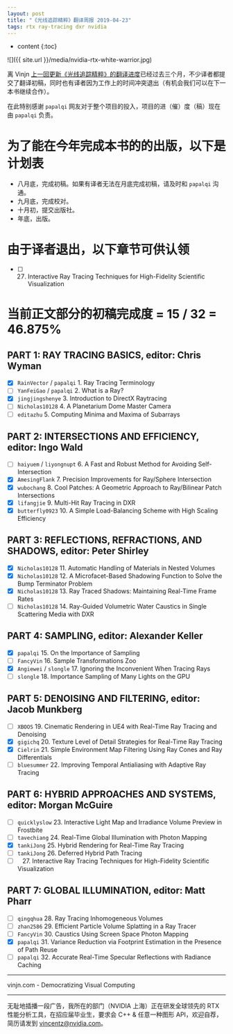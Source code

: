 ```yaml
---
layout: post
title: "《光线追踪精粹》翻译周报 2019-04-23"
tags: rtx ray-tracing dxr nvidia 
---
```


* content
{:toc}

![]({{ site.url }}/media/nvidia-rtx-white-warrior.jpg)

离 Vinjn [上一回更新《光线追踪精粹》的翻译进度](http://127.0.0.1:4000/2019/04/23/ray-tracing-gems-cn-20190423/)已经过去三个月，不少译者都提交了翻译初稿，同时也有译者因为工作上的时间冲突退出（有机会我们可以在下一本书继续合作）。

在此特别感谢 `papalqi` 网友对于整个项目的投入，项目的进（催）度（稿）现在由 `papalqi` 负责。

# 为了能在今年完成本书的的出版，以下是计划表
- 八月底，完成初稿。如果有译者无法在月底完成初稿，请及时和 `papalqi` 沟通。
- 九月底，完成校对。
- 十月初，提交出版社。
- 年底，出版。




# 由于译者退出，以下章节可供认领
- [ ] 27. Interactive Ray Tracing Techniques for High-Fidelity Scientific Visualization

# 当前正文部分的初稿完成度 = 15 / 32 = 46.875%

## PART 1: RAY TRACING BASICS, editor: Chris Wyman
- [x] `RainVector` / `papalqi` 1. Ray Tracing Terminology
- [ ] `YanFeiGao` / `papalqi` 2. What is a Ray?
- [x] `jingjingshenye` 3. Introduction to DirectX Raytracing
- [ ] `Nicholas10128` 4. A Planetarium Dome Master Camera
- [ ] `editazhu` 5. Computing Minima and Maxima of Subarrays

## PART 2: INTERSECTIONS AND EFFICIENCY, editor: Ingo Wald
- [ ] `haiyuem` / `liyongnupt` 6. A Fast and Robust Method for Avoiding Self-Intersection
- [x] `AmesingFlank` 7. Precision Improvements for Ray/Sphere Intersection
- [x] `wubochang` 8. Cool Patches: A Geometric Approach to Ray/Bilinear Patch Intersections
- [x] `lifangjie` 9. Multi-Hit Ray Tracing in DXR
- [x] `butterfly0923` 10. A Simple Load-Balancing Scheme with High Scaling Efficiency

## PART 3: REFLECTIONS, REFRACTIONS, AND SHADOWS, editor: Peter Shirley
- [x] `Nicholas10128` 11. Automatic Handling of Materials in Nested Volumes
- [x] `Nicholas10128` 12. A Microfacet-Based Shadowing Function to Solve the Bump Terminator Problem
- [x] `Nicholas10128` 13. Ray Traced Shadows: Maintaining Real-Time Frame Rates
- [ ] `Nicholas10128` 14. Ray-Guided Volumetric Water Caustics in Single Scattering Media with DXR

## PART 4: SAMPLING, editor: Alexander Keller
- [x] `papalqi` 15. On the Importance of Sampling
- [ ] `FancyVin` 16. Sample Transformations Zoo
- [x] `Angiewei` / `slongle` 17. Ignoring the Inconvenient When Tracing Rays
- [ ] `slongle` 18. Importance Sampling of Many Lights on the GPU

## PART 5: DENOISING AND FILTERING, editor: Jacob Munkberg
- [ ] `XBOOS` 19. Cinematic Rendering in UE4 with Real-Time Ray Tracing and Denoising
- [x] `gigichq` 20. Texture Level of Detail Strategies for Real-Time Ray Tracing
- [x] `Cielrin` 21. Simple Environment Map Filtering Using Ray Cones and Ray Differentials
- [ ] `bluesummer` 22. Improving Temporal Antialiasing with Adaptive Ray Tracing

## PART 6: HYBRID APPROACHES AND SYSTEMS, editor: Morgan McGuire
- [ ] `quicklyslow` 23. Interactive Light Map and Irradiance Volume Preview in Frostbite
- [ ] `tavechiang` 24. Real-Time Global Illumination with Photon Mapping
- [x] `tankiJong` 25. Hybrid Rendering for Real-Time Ray Tracing
- [ ] `tankiJong` 26. Deferred Hybrid Path Tracing
- [ ] ` ` 27. Interactive Ray Tracing Techniques for High-Fidelity Scientific Visualization

## PART 7: GLOBAL ILLUMINATION, editor: Matt Pharr
- [ ] `qingqhua` 28. Ray Tracing Inhomogeneous Volumes
- [ ] `zhan2586` 29. Efficient Particle Volume Splatting in a Ray Tracer
- [ ] `FancyVin` 30. Caustics Using Screen Space Photon Mapping
- [x] `papalqi` 31. Variance Reduction via Footprint Estimation in the Presence of Path Reuse
- [ ] `papalqi` 32. Accurate Real-Time Specular Reflections with Radiance Caching

----
vinjn.com - Democratizing Visual Computing

----
无耻地插播一段广告，我所在的部门（NVIDIA 上海）正在研发全球领先的 RTX 性能分析工具，在招应届毕业生，要求会 C++ & 任意一种图形 API，欢迎自荐，简历请发到 vincentz@nvidia.com。
